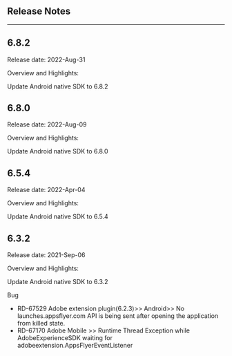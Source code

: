 
## Release Notes

---
## 6.8.2
Release date: 2022-Aug-31

Overview and Highlights:

Update Android native SDK to 6.8.2

## 6.8.0
Release date: 2022-Aug-09

Overview and Highlights:

Update Android native SDK to 6.8.0

## 6.5.4
Release date: 2022-Apr-04

Overview and Highlights:

Update Android native SDK to 6.5.4

## 6.3.2
Release date: 2021-Sep-06

Overview and Highlights:

Update Android native SDK to 6.3.2

Bug 
- RD-67529 Adobe extension plugin(6.2.3)>> Android>> No launches.appsflyer.com API is being sent after opening the application from killed state.
- RD-67170 Adobe Mobile >> Runtime Thread Exception while AdobeExperienceSDK waiting for adobeextension.AppsFlyerEventListener

